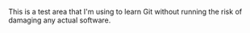 This is a test area that I'm using to learn Git without running the risk of damaging any actual software.